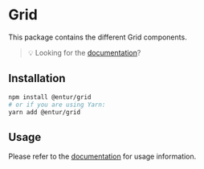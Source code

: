 # Grid

This package contains the different Grid components.

> 💡 Looking for the [documentation](https://design.entur.org/komponenter/ressurser/grid)?

## Installation

```sh
npm install @entur/grid
# or if you are using Yarn:
yarn add @entur/grid
```

## Usage

Please refer to the [documentation](https://design.entur.org/komponenter/ressurser/grid) for usage information.

